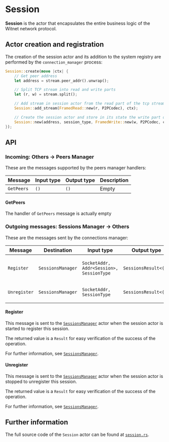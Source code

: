 # Session

__Session__ is the actor that encapsulates the entire business logic of the Witnet network protocol.



## Actor creation and registration

The creation of the session actor and its addition to the system registry are
performed by the `connection_manager` process:

```rust
Session::create(move |ctx| {
    // Get peer address
    let address = stream.peer_addr().unwrap();

    // Split TCP stream into read and write parts
    let (r, w) = stream.split();

    // Add stream in session actor from the read part of the tcp stream
    Session::add_stream(FramedRead::new(r, P2PCodec), ctx);

    // Create the session actor and store in its state the write part of the TCP stream
    Session::new(address, session_type, FramedWrite::new(w, P2PCodec, ctx))
});
```


## API

### Incoming: Others -> Peers Manager

These are the messages supported by the peers manager handlers:

| Message          | Input type            | Output type                       | Description            |
| ---------------- | --------------------- | --------------------------------- | ---------------------- |
| `GetPeers`       | `()`                  | `()`                              | Empty                  |

#### GetPeers
The handler of `GetPeers` message is actually empty

### Outgoing messages: Sessions Manager -> Others

These are the messages sent by the connections manager:

| Message                 | Destination               | Input type                                        | Output type                       | Description                           |
|-------------------------|---------------------------|---------------------------------------------------|-----------------------------------|---------------------------------------|
| `Register`              | `SessionsManager`         | `SocketAddr, Addr<Session>, SessionType`          | `SessionsResult<()>`              | Request to register a new session     |
| `Unregister`            | `SessionsManager`         | `SocketAddr, SessionType`                         | `SessionsResult<()>`              | Request to unregister a session       |


#### Register

This message is sent to the [`SessionsManager`][sessions_manager] actor when the session 
actor is started to register this session.

The returned value is a `Result` for easy verification of the success of the operation.

For further information, see [`SessionsManager`][sessions_manager].

#### Unregister
 
This message is sent to the [`SessionsManager`][sessions_manager] actor when the session
actor is stopped to unregister this session.

The returned value is a `Result` for easy verification of the success of the operation.

For further information, see [`SessionsManager`][sessions_manager].

## Further information
The full source code of the `Session` actor can be found at [`session.rs`][session].

[sessions_manager]: https://github.com/witnet/witnet-rust/blob/master/core/src/actors/sessions_manager.rs
[session]: https://github.com/witnet/witnet-rust/blob/master/core/src/actors/session.rs